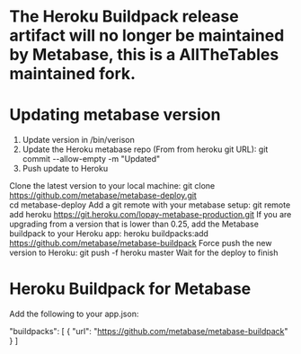 # The Heroku Buildpack release artifact will no longer be maintained by Metabase, this is a AllTheTables maintained fork.

# Updating metabase version

1. Update version in /bin/verison
2. Update the Heroku metabase repo (From from heroku git URL): git commit --allow-empty -m "Updated"
3. Push update to Heroku

Clone the latest version to your local machine:
git clone https://github.com/metabase/metabase-deploy.git  
cd metabase-deploy
Add a git remote with your metabase setup:
git remote add heroku https://git.heroku.com/lopay-metabase-production.git
If you are upgrading from a version that is lower than 0.25, add the Metabase buildpack to your Heroku app:
heroku buildpacks:add https://github.com/metabase/metabase-buildpack
Force push the new version to Heroku:
git push -f heroku master
Wait for the deploy to finish




# Heroku Buildpack for Metabase

Add the following to your app.json:

"buildpacks": [
  {
    "url": "https://github.com/metabase/metabase-buildpack"
  }
]
